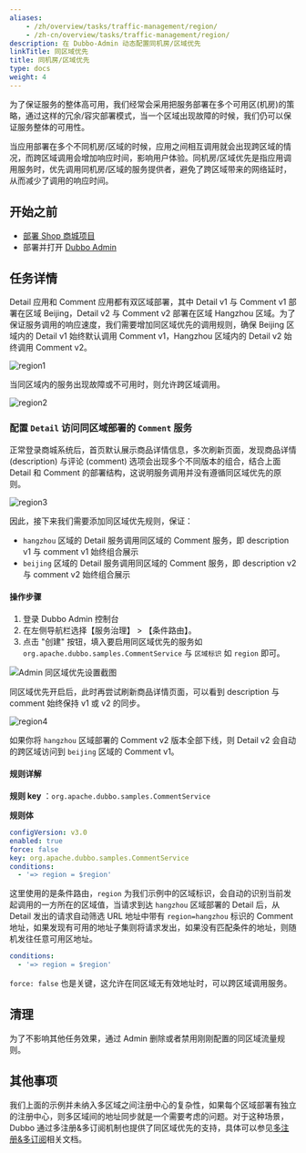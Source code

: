 ```yaml
---
aliases:
    - /zh/overview/tasks/traffic-management/region/
    - /zh-cn/overview/tasks/traffic-management/region/
description: 在 Dubbo-Admin 动态配置同机房/区域优先
linkTitle: 同区域优先
title: 同机房/区域优先
type: docs
weight: 4
---
```




为了保证服务的整体高可用，我们经常会采用把服务部署在多个可用区(机房)的策略，通过这样的冗余/容灾部署模式，当一个区域出现故障的时候，我们仍可以保证服务整体的可用性。

当应用部署在多个不同机房/区域的时候，应用之间相互调用就会出现跨区域的情况，而跨区域调用会增加响应时间，影响用户体验。同机房/区域优先是指应用调用服务时，优先调用同机房/区域的服务提供者，避免了跨区域带来的网络延时，从而减少了调用的响应时间。

## 开始之前

* [部署 Shop 商城项目](../#部署商场系统)
* 部署并打开 [Dubbo Admin](../../../reference-manual/architecture/)

## 任务详情

Detail 应用和 Comment 应用都有双区域部署，其中 Detail v1 与 Comment v1 部署在区域 Beijing，Detail v2 与 Comment v2 部署在区域 Hangzhou 区域。为了保证服务调用的响应速度，我们需要增加同区域优先的调用规则，确保 Beijing 区域内的 Detail v1 始终默认调用 Comment v1，Hangzhou 区域内的 Detail v2 始终调用 Comment v2。

![region1](/imgs/v3/tasks/region/region1.png)

当同区域内的服务出现故障或不可用时，则允许跨区域调用。

![region2](/imgs/v3/tasks/region/region2.png)


### 配置 `Detail` 访问同区域部署的 `Comment` 服务

正常登录商城系统后，首页默认展示商品详情信息，多次刷新页面，发现商品详情 (description) 与评论 (comment) 选项会出现多个不同版本的组合，结合上面 Detail 和 Comment 的部署结构，这说明服务调用并没有遵循同区域优先的原则。

![region3](/imgs/v3/tasks/region/region3.png)

因此，接下来我们需要添加同区域优先规则，保证：
* `hangzhou` 区域的 Detail 服务调用同区域的 Comment 服务，即 description v1 与 comment v1 始终组合展示
* `beijing` 区域的 Detail 服务调用同区域的 Comment 服务，即 description v2 与 comment v2 始终组合展示

#### 操作步骤
1. 登录 Dubbo Admin 控制台
2. 在左侧导航栏选择【服务治理】 > 【条件路由】。
3. 点击 "创建" 按钮，填入要启用同区域优先的服务如 `org.apache.dubbo.samples.CommentService` 与 `区域标识` 如 `region` 即可。

![Admin 同区域优先设置截图](/imgs/v3/tasks/region/region_admin.png)

同区域优先开启后，此时再尝试刷新商品详情页面，可以看到 description 与 comment 始终保持 v1 或 v2 的同步。

![region4](/imgs/v3/tasks/region/region4.png)

如果你将 `hangzhou` 区域部署的 Comment v2 版本全部下线，则 Detail v2 会自动的跨区域访问到 `beijing` 区域的 Comment v1。

#### 规则详解

**规则 key** ：`org.apache.dubbo.samples.CommentService`

**规则体**
```yaml
configVersion: v3.0
enabled: true
force: false
key: org.apache.dubbo.samples.CommentService
conditions:
  - '=> region = $region'
```

这里使用的是条件路由，`region` 为我们示例中的区域标识，会自动的识别当前发起调用的一方所在的区域值，当请求到达 `hangzhou` 区域部署的 Detail 后，从 Detail 发出的请求自动筛选 URL 地址中带有 `region=hangzhou` 标识的 Comment 地址，如果发现有可用的地址子集则将请求发出，如果没有匹配条件的地址，则随机发往任意可用区地址。

```yaml
conditions:
  - '=> region = $region'
```

`force: false` 也是关键，这允许在同区域无有效地址时，可以跨区域调用服务。

## 清理
为了不影响其他任务效果，通过 Admin 删除或者禁用刚刚配置的同区域流量规则。

## 其他事项

我们上面的示例并未纳入多区域之间注册中心的复杂性，如果每个区域部署有独立的注册中心，则多区域间的地址同步就是一个需要考虑的问题。对于这种场景，Dubbo 通过多注册&多订阅机制也提供了同区域优先的支持，具体可以参见[多注册&多订阅](/zh-cn/overview/mannual/java-sdk/advanced-features-and-usage/service/multi-registry/)相关文档。
